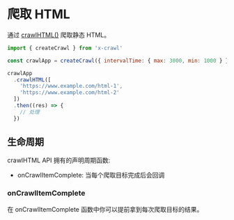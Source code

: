 # 爬取 HTML

通过 [crawlHTML()](#crawlData) 爬取静态 HTML。

```js
import { createCrawl } from 'x-crawl'

const crawlApp = createCrawl({ intervalTime: { max: 3000, min: 1000 } })

crawlApp
  .crawlHTML([
    'https://www.example.com/html-1',
    'https://www.example.com/html-2'
  ])
  .then((res) => {
    // 处理
  })
```

## 生命周期

crawlHTML API 拥有的声明周期函数:

- onCrawlItemComplete: 当每个爬取目标完成后会回调

### onCrawlItemComplete

在 onCrawlItemComplete 函数中你可以提前拿到每次爬取目标的结果。
